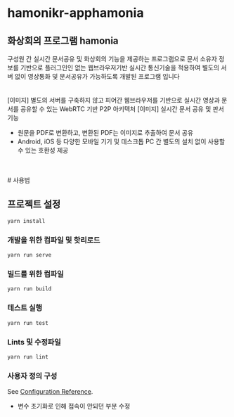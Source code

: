 # hamonikr-apphamonia

## 화상회의 프로그램 hamonia

구성원 간 실시간 문서공유 및 화상회의 기능을 제공하는 프로그램으로 문서 소유자 정보를 기반으로 플러그인인 없는 웹브라우저기반 실시간 통신기술을 적용하여 별도의 서버 없이 영상통화 및 문서공유가 가능하도록 개발된 프로그램 입니다<br/>
<br/>
<br/>
[이미지]
별도의 서버를 구축하지 않고 피어간 웹브라우저를 기반으로 실시간 영상과 문서를 공유할 수 있는 WebRTC 기반 P2P 아키텍처
[이미지]
실시간 문서 공유 및 판서 기능
- 원문을 PDF로 변환하고, 변환된 PDF는 이미지로 추출하여 문서 공유
- Android, iOS 등 다양한 모바일 기기 및 데스크톱 PC 간 별도의 설치 없이 사용할 수 있는 호환성 제공
<br/>
<br/>
# 사용법

## 프로젝트 설정
```
yarn install
```

### 개발을 위한 컴파일 및 핫리로드
```
yarn run serve
```

### 빌드를 위한 컴파일
```
yarn run build
```

### 테스트 실행
```
yarn run test
```

### Lints 및 수정파일
```
yarn run lint
```

### 사용자 정의 구성
See [Configuration Reference](https://cli.vuejs.org/config/).

* 변수 초기화로 인해 접속이 안되던 부분 수정

